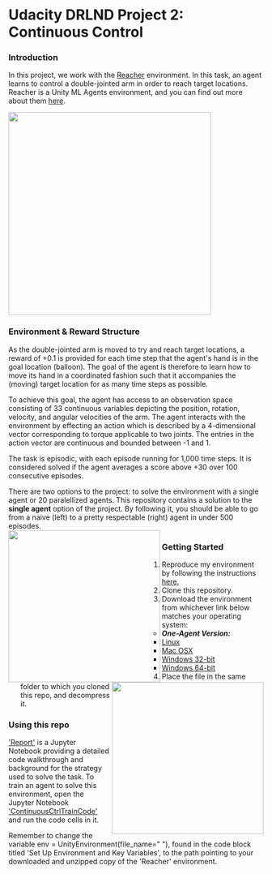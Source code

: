 # Udacity DRLND Project 2: Continuous Control

### Introduction

In this project, we work with the [Reacher](https://github.com/Unity-Technologies/ml-agents/blob/master/docs/Learning-Environment-Examples.md#reacher) environment. In this task, an agent learns to control a double-jointed arm in order to reach target locations. Reacher is a Unity ML Agents environment, and you can find out more about them [here](https://github.com/Unity-Technologies/ml-agents).  

<img src="https://user-images.githubusercontent.com/10624937/43851024-320ba930-9aff-11e8-8493-ee547c6af349.gif" width="400"/>

### Environment & Reward Structure
As the double-jointed arm is moved to try and reach target locations, a reward of +0.1 is provided for each time step that the agent's hand is in the goal location (balloon). The goal of the agent is therefore to learn how to move its hand in a coordinated fashion such that it accompanies the (moving) target location for as many time steps as possible.  

To achieve this goal, the agent has access to an observation space consisting of 33 continuous variables depicting the position, rotation, velocity, and angular velocities of the arm. The agent interacts with the environment by effecting an action which is described by a 4-dimensional vector corresponding to torque applicable to two joints. The entries in the action vector are continuous and bounded between -1 and 1.  

The task is episodic, with each episode running for 1,000 time steps. It is considered solved if the agent averages a score above +30 over 100 consecutive episodes.  

There are two options to the project: to solve the environment with a single agent or 20 paralellized agents. This repository contains a solution to the **single agent** option of the project. By following it, you should be able to go from a naive (left) to a pretty respectable (right) agent in under 500 episodes.   
<img align='left' width="300" src="https://github.com/andrefmsmith/drlnd_ContinuousCtrlSubmission/blob/master/NaiveAgent.gif" width="300"  /> <img align='right' src="https://github.com/andrefmsmith/drlnd_ContinuousCtrlSubmission/blob/master/ExpertAgent.gif" width="300"  />  






### Getting Started
1. Reproduce my environment by following the instructions [here.](https://github.com/udacity/deep-reinforcement-learning#dependencies)
2. Clone this repository.
3. Download the environment from whichever link below matches your operating system:
    - **_One-Agent Version:_**
        - [Linux](https://s3-us-west-1.amazonaws.com/udacity-drlnd/P2/Reacher/one_agent/Reacher_Linux.zip)
        - [Mac OSX](https://s3-us-west-1.amazonaws.com/udacity-drlnd/P2/Reacher/one_agent/Reacher.app.zip)
        - [Windows 32-bit](https://s3-us-west-1.amazonaws.com/udacity-drlnd/P2/Reacher/one_agent/Reacher_Windows_x86.zip)
        - [Windows 64-bit](https://s3-us-west-1.amazonaws.com/udacity-drlnd/P2/Reacher/one_agent/Reacher_Windows_x86_64.zip)
4. Place the file in the same folder to which you cloned this repo, and decompress it. 

### Using this repo
['Report'](https://www.youtube.com/watch?v=dQw4w9WgXcQ) is a Jupyter Notebook providing a detailed code walkthrough and background for the strategy used to solve the task. To train an agent to solve this environment, open the Jupyter Notebook ['ContinuousCtrlTrainCode'](https://www.youtube.com/watch?v=dQw4w9WgXcQ) and run the code cells in it.  

Remember to change the variable env = UnityEnvironment(file_name=" "), found in the code block titled 'Set Up Environment and Key Variables', to the path pointing to your downloaded and unzipped copy of the 'Reacher' environment.  
